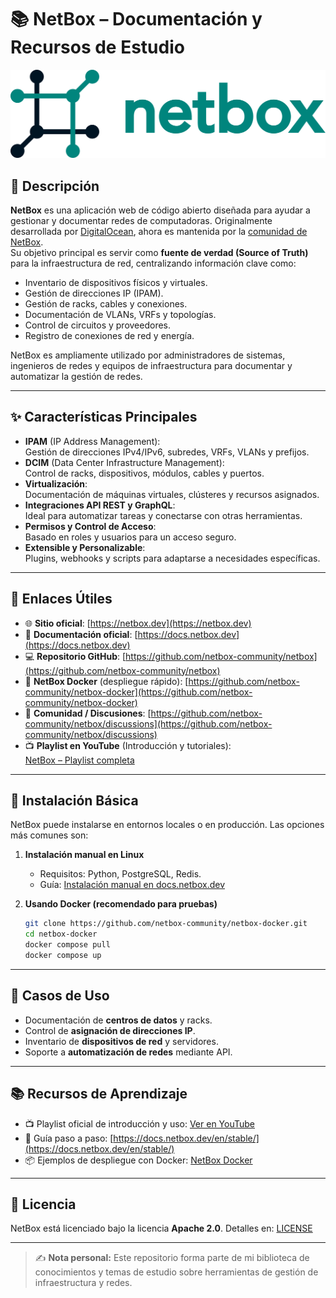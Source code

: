 # 📚 NetBox – Documentación y Recursos de Estudio

![NetBox Logo](https://raw.githubusercontent.com/netbox-community/netbox/develop/docs/netbox_logo.svg)

## 📖 Descripción
**NetBox** es una aplicación web de código abierto diseñada para ayudar a gestionar y documentar redes de computadoras. Originalmente desarrollada por [DigitalOcean](https://www.digitalocean.com), ahora es mantenida por la [comunidad de NetBox](https://github.com/netbox-community).  
Su objetivo principal es servir como **fuente de verdad (Source of Truth)** para la infraestructura de red, centralizando información clave como:

- Inventario de dispositivos físicos y virtuales.
- Gestión de direcciones IP (IPAM).
- Gestión de racks, cables y conexiones.
- Documentación de VLANs, VRFs y topologías.
- Control de circuitos y proveedores.
- Registro de conexiones de red y energía.

NetBox es ampliamente utilizado por administradores de sistemas, ingenieros de redes y equipos de infraestructura para documentar y automatizar la gestión de redes.

---

## ✨ Características Principales

- **IPAM** (IP Address Management):  
  Gestión de direcciones IPv4/IPv6, subredes, VRFs, VLANs y prefijos.
- **DCIM** (Data Center Infrastructure Management):  
  Control de racks, dispositivos, módulos, cables y puertos.
- **Virtualización**:  
  Documentación de máquinas virtuales, clústeres y recursos asignados.
- **Integraciones API REST y GraphQL**:  
  Ideal para automatizar tareas y conectarse con otras herramientas.
- **Permisos y Control de Acceso**:  
  Basado en roles y usuarios para un acceso seguro.
- **Extensible y Personalizable**:  
  Plugins, webhooks y scripts para adaptarse a necesidades específicas.

---

## 🔗 Enlaces Útiles

- 🌐 **Sitio oficial**: [https://netbox.dev](https://netbox.dev)  
- 📄 **Documentación oficial**: [https://docs.netbox.dev](https://docs.netbox.dev)  
- 💻 **Repositorio GitHub**: [https://github.com/netbox-community/netbox](https://github.com/netbox-community/netbox)  
- 🐳 **NetBox Docker** (despliegue rápido): [https://github.com/netbox-community/netbox-docker](https://github.com/netbox-community/netbox-docker)  
- 📢 **Comunidad / Discusiones**: [https://github.com/netbox-community/netbox/discussions](https://github.com/netbox-community/netbox/discussions)  
- 📺 **Playlist en YouTube** (Introducción y tutoriales):  
  [NetBox – Playlist completa](https://www.youtube.com/watch?v=ii_djUBOddA&list=PL3axWAyLEDFVQmaClQw9okadaNtWzrUIq)

---

## 🚀 Instalación Básica

NetBox puede instalarse en entornos locales o en producción. Las opciones más comunes son:

1. **Instalación manual en Linux**  
   - Requisitos: Python, PostgreSQL, Redis.
   - Guía: [Instalación manual en docs.netbox.dev](https://docs.netbox.dev/en/stable/installation/)

2. **Usando Docker (recomendado para pruebas)**  
   ```bash
   git clone https://github.com/netbox-community/netbox-docker.git
   cd netbox-docker
   docker compose pull
   docker compose up

---

## 📌 Casos de Uso

* Documentación de **centros de datos** y racks.
* Control de **asignación de direcciones IP**.
* Inventario de **dispositivos de red** y servidores.
* Soporte a **automatización de redes** mediante API.

---

## 📚 Recursos de Aprendizaje

* 📺 Playlist oficial de introducción y uso:
  [Ver en YouTube](https://www.youtube.com/watch?v=ii_djUBOddA&list=PL3axWAyLEDFVQmaClQw9okadaNtWzrUIq)
* 📄 Guía paso a paso: [https://docs.netbox.dev/en/stable/](https://docs.netbox.dev/en/stable/)
* 📦 Ejemplos de despliegue con Docker: [NetBox Docker](https://github.com/netbox-community/netbox-docker)

---

## 📜 Licencia

NetBox está licenciado bajo la licencia **Apache 2.0**.
Detalles en: [LICENSE](https://github.com/netbox-community/netbox/blob/develop/LICENSE.txt)

---

> ✍️ **Nota personal:** Este repositorio forma parte de mi biblioteca de conocimientos y temas de estudio sobre herramientas de gestión de infraestructura y redes.
